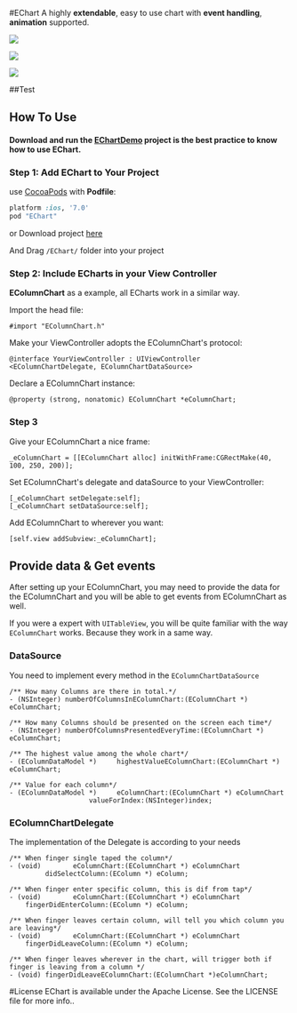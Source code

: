 #EChart
A highly **extendable**, easy to use chart with **event handling**, **animation** supported. 


[![](https://dl.dropboxusercontent.com/s/d2yxmmqa4yjigbu/eColumn.gif)](https://dl.dropboxusercontent.com/s/d2yxmmqa4yjigbu/eColumn.gif)

[![](https://dl.dropboxusercontent.com/s/ehhscvf1m48v04h/eLine.gif)](https://dl.dropboxusercontent.com/s/ehhscvf1m48v04h/eLine.gif)

[![](https://dl.dropboxusercontent.com/s/2we5ay0fv5jmc6y/ePie.gif)](https://dl.dropboxusercontent.com/s/2we5ay0fv5jmc6y/ePie.gif)


##Test

## How To Use

#### Download and run the [EChartDemo](https://github.com/zhuhuihuihui/EChart/archive/master.zip) project is the best practice to know how to use EChart. 

### Step 1: Add EChart to Your Project
use [CocoaPods](http://cocoapods.org/) with **Podfile**:

```ruby
platform :ios, '7.0'
pod "EChart"
```

or Download project [here](https://github.com/zhuhuihuihui/EChart)

And Drag `/EChart/` folder into your project

### Step 2: Include ECharts in your View Controller 
**EColumnChart** as a example, all ECharts work in a similar way.

Import the head file:

	#import "EColumnChart.h"
	
Make your ViewController adopts the EColumnChart's protocol:

	@interface YourViewController : UIViewController <EColumnChartDelegate, EColumnChartDataSource>
	
Declare a EColumnChart instance:
	
	@property (strong, nonatomic) EColumnChart *eColumnChart;

### Step 3
Give your EColumnChart a nice frame:

	_eColumnChart = [[EColumnChart alloc] initWithFrame:CGRectMake(40, 100, 250, 200)];
	
Set EColumnChart's delegate and dataSource to your ViewController:

	[_eColumnChart setDelegate:self];
    [_eColumnChart setDataSource:self];
    
Add EColumnChart to wherever you want:

    [self.view addSubview:_eColumnChart];
    
## Provide data & Get events
After setting up your EColumnChart, you may need to provide the data for the EColumnChart and you will be able to get events from EColumnChart as well.

If you were a expert with `UITableView`, you will be quite familiar with the way `EColumnChart` works. Because they work in a same way.

### DataSource  
You need to implement every method in the `EColumnChartDataSource`

	/** How many Columns are there in total.*/
	- (NSInteger) numberOfColumnsInEColumnChart:(EColumnChart *) eColumnChart;

	/** How many Columns should be presented on the screen each time*/
	- (NSInteger) numberOfColumnsPresentedEveryTime:(EColumnChart *) eColumnChart;

	/** The highest value among the whole chart*/
	- (EColumnDataModel *)     highestValueEColumnChart:(EColumnChart *) eColumnChart;

	/** Value for each column*/
	- (EColumnDataModel *)     eColumnChart:(EColumnChart *) eColumnChart
                        valueForIndex:(NSInteger)index;
                        
### EColumnChartDelegate 
The implementation of the Delegate is according to your needs

	/** When finger single taped the column*/
	- (void)        eColumnChart:(EColumnChart *) eColumnChart
             didSelectColumn:(EColumn *) eColumn;

	/** When finger enter specific column, this is dif from tap*/
	- (void)        eColumnChart:(EColumnChart *) eColumnChart
        fingerDidEnterColumn:(EColumn *) eColumn;

	/** When finger leaves certain column, will tell you which column you are leaving*/
	- (void)        eColumnChart:(EColumnChart *) eColumnChart
        fingerDidLeaveColumn:(EColumn *) eColumn;

	/** When finger leaves wherever in the chart, will trigger both if finger is leaving from a column */
	- (void) fingerDidLeaveEColumnChart:(EColumnChart *)eColumnChart;
	
	
#License
EChart is available under the Apache License. See the LICENSE file for more info..



